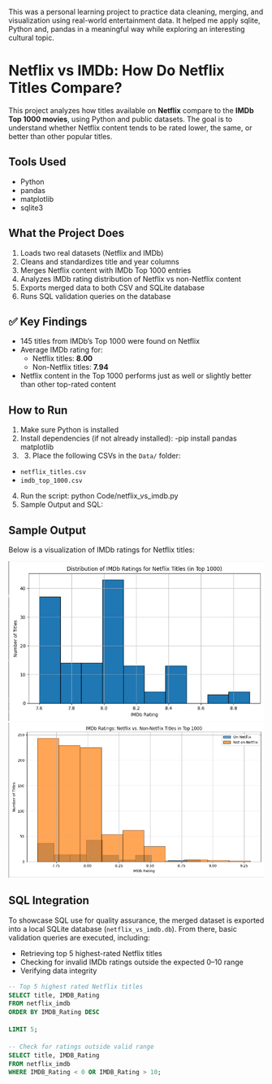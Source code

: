 This was a personal learning project to practice data cleaning, merging, and visualization using real-world entertainment data. It helped me apply sqlite, Python and, pandas in a meaningful way while exploring an interesting cultural topic.

# Netflix vs IMDb: How Do Netflix Titles Compare?
This project analyzes how titles available on **Netflix** compare to the **IMDb Top 1000 movies**, using Python and public datasets. The goal is to understand whether Netflix content tends to be rated lower, the same, or better than other popular titles.

## Tools Used

- Python
- pandas
- matplotlib
- sqlite3

## What the Project Does

1. Loads two real datasets (Netflix and IMDb)
2. Cleans and standardizes title and year columns
3. Merges Netflix content with IMDb Top 1000 entries
4. Analyzes IMDb rating distribution of Netflix vs non-Netflix content
5. Exports merged data to both CSV and SQLite database
6. Runs SQL validation queries on the database

## ✅ Key Findings

- 145 titles from IMDb’s Top 1000 were found on Netflix
- Average IMDb rating for:
  - Netflix titles: **8.00**
  - Non-Netflix titles: **7.94**
- Netflix content in the Top 1000 performs just as well or slightly better than other top-rated content

## How to Run

1. Make sure Python is installed
2. Install dependencies (if not already installed):
   -pip install pandas matplotlib
3. 3. Place the following CSVs in the `Data/` folder:
- `netflix_titles.csv`
- `imdb_top_1000.csv`

4. Run the script: python Code/netflix_vs_imdb.py
5. Sample Output and SQL:

## Sample Output

Below is a visualization of IMDb ratings for Netflix titles:

![Histogram](Code/Images/DistNetflix.png)
![Histogram](Code/Images/NetflixVNonNetflix.png)

## SQL Integration

To showcase SQL use for quality assurance, the merged dataset is exported into a local SQLite database (`netflix_vs_imdb.db`). From there, basic validation queries are executed, including:

- Retrieving top 5 highest-rated Netflix titles
- Checking for invalid IMDb ratings outside the expected 0–10 range
- Verifying data integrity

```sql
-- Top 5 highest rated Netflix titles
SELECT title, IMDB_Rating 
FROM netflix_imdb 
ORDER BY IMDB_Rating DESC

LIMIT 5;

-- Check for ratings outside valid range
SELECT title, IMDB_Rating 
FROM netflix_imdb 
WHERE IMDB_Rating < 0 OR IMDB_Rating > 10;
